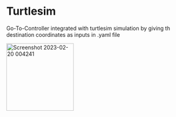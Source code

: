 # Turtlesim
Go-To-Controller integrated with turtlesim simulation by giving th destination coordinates as inputs in .yaml file

<img width="176" alt="Screenshot 2023-02-20 004241" src="https://user-images.githubusercontent.com/105028031/220193702-103fe59f-b5ff-4984-892c-f9caa78ce323.png">
